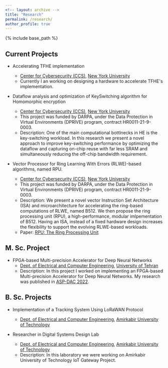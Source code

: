 ```yaml
---
<!-- layout: archive -->
title: "Research"
permalink: /research/
author_profile: true
---
```


{% include base_path %}
<!-- This page has not been updated recently. Check [Rays Cyber Lab website](https://rayscyberlab.org) for current projects. -->

__Current Projects__
------
* Accelerating TFHE implementation
  * [Center for Cybersecurity (CCS)](https://engineering.nyu.edu/research-innovation/centers/nyu-center-cybersecurity-ccs), [New York University](https://www.nyu.edu)
  * Currently I an working on designing a hardware to accelerate TFHE's implementation.

* Dataflow analysis and optimization of KeySwitching algorithm for Homomorphic encryption
  * [Center for Cybersecurity (CCS)](https://engineering.nyu.edu/research-innovation/centers/nyu-center-cybersecurity-ccs), [New York University](https://www.nyu.edu)
  * This project was funded by DARPA, under the Data Protection in Virtual Environments (DPRIVE) program, contract HR0011-21-9-0003. 
  * Description: One of the main computational bottlnecks in HE is the key-switching workload. In this research we present a novel approach to improve key-switching performance by optimizing the dataflow and capturing on-chip reuse with far less SRAM and simultaneously reducing the off-chip bandwidth requirement.
  

* Vector Processor for Ring Learning With Errors (RLWE)-based algorithms, named RPU.
  * [Center for Cybersecurity (CCS)](https://engineering.nyu.edu/research-innovation/centers/nyu-center-cybersecurity-ccs), [New York University](https://www.nyu.edu)
  * This project was funded by DARPA, under the Data Protection in Virtual Environments (DPRIVE) program, contract HR0011-21-9-0003. 
  <!-- * Venue: [Dept. of Computer Science](https://compsci.colostate.edu/), [Colorado State University](https://www.colostate.edu/) -->
  * Description: We present a novel vector Instruction Set Architecture (ISA) and microarchitecture for accelerating the ring-based computations of RLWE, named B512. We then propose the ring processing unit (RPU), a high-performance, modular imlpementation of B512. Having an ISA, instead of a fixed hardware design increases the flexibility to support the evolving RLWE-based workloads.
  * Paper: [RPU: The Ring Processing Unit](https://ieeexplore.ieee.org/iel7/10158063/10158070/10158208.pdf)

__M. Sc. Project__
------
* FPGA-based Multi-precision Accelerator for Deep Neural Networks
  * [Dept. of Electrical and Computer Engineering](), [University of Tehran](https://ut.ac.ir/en)
  * Description: In this project I worked on implementing an FPGA-based Multi-precision Accelerator for Deep Neural Networks. My research was published in [ASP-DAC 2022](https://ieeexplore.ieee.org/stamp/stamp.jsp?arnumber=9712485). 

__B. Sc. Projects__
------
* Implementation of a Tracking System Using LoRaWAN Protocol
  * [Dept. of Electrical and Computer Engineering](http://ceit.aut.ac.ir/autcms/home.htm?depurl=computer-engineering&lang=en), [Amirkabir University of Technology](http://aut.ac.ir/aut/)

* Researcher in Digital Systems Design Lab
  * [Dept. of Electrical and Computer Engineering](http://ceit.aut.ac.ir/autcms/home.htm?depurl=computer-engineering&lang=en), [Amirkabir University of Technology](http://aut.ac.ir/aut/)
  * Description: In this laboratory we were working on Amirkabir University of Technology IoT Gateway Project.
